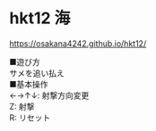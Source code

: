 # hkt12 海

https://osakana4242.github.io/hkt12/

■遊び方<br>
サメを追い払え<br>
■基本操作<br>
←→↑↓: 射撃方向変更<br>
Z: 射撃<br>
R: リセット<br>

